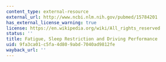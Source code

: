 ```yaml
---
content_type: external-resource
external_url: http://www.ncbi.nlm.nih.gov/pubmed/15784201
has_external_license_warning: true
license: https://en.wikipedia.org/wiki/All_rights_reserved
status: ''
title: Fatigue, Sleep Restriction and Driving Performance
uid: 9fa3ca01-c5fa-4d80-9abd-7040ad9812fe
wayback_url: ''
---
```

